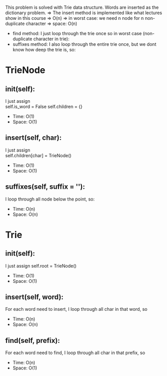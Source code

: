 This problem is solved with Trie data structure. Words are inserted as the dictionary problem.
=> The insert method is implemented like what lectures show in this course => O(n)
=> in worst case: we need n node for n non-duplicate character => space: O(n)

 - find method: I just loop through the trie once so in worst case (non-duplicate character in trie):
 - suffixes method: I also loop through the entire trie once, but we dont know how deep the trie is, so:

# TrieNode
## __init__(self): 
I just assign         
    self.is_word = False
    self.children = {}
- Time: O(1)
- Space: O(1)

## insert(self, char):
I just assign  
    self.children[char] = TrieNode()
- Time: O(1)
- Space: O(1)

## suffixes(self, suffix = ''):
I loop through all node below the point, so:
- Time: O(n)
- Space: O(n)


# Trie
## __init__(self):
I just assign
    self.root = TrieNode()
- Time: O(1)
- Space: O(1)

## insert(self, word):
For each word need to insert, I loop through all char in that word, so
- Time: O(n)
- Space: O(n)

## find(self, prefix):
For each word need to find, I loop through all char in that prefix, so
- Time: O(n)
- Space: O(1)